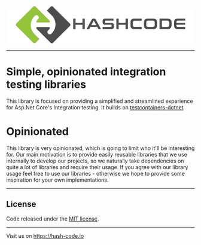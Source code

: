 ![Cover Image](docs/hash-code.logo.png)

---

# Simple, opinionated integration testing libraries

This library is focused on providing a simplified and streamlined experience for Asp.Net Core's Integration testing.
It builds on [testcontainers-dotnet](https://github.com/testcontainers/testcontainers-dotnet)

# Opinionated

This library is very opinionated, which is going to limit who it'll be interesting for. Our main motivation is to provide easily
reusable libraries that we use internally to develop our projects, so we naturally take dependencies on quite a lot of libraries and require their
usage. If you agree with our library usage feel free to use our libraries - otherwise we hope to provide some inspiration for your own implementations.

---
## License

Code released under the [MIT license](LICENSE).

---

Visit us on https://hash-code.io
